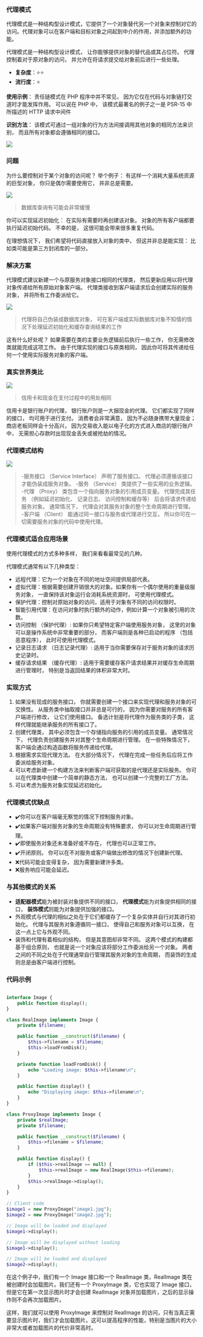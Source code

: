 ### 代理模式

代理模式是一种结构型设计模式，它提供了一个对象替代另一个对象来控制对它的访问。代理对象可以在客户端和目标对象之间起到中介的作用，并添加额外的功能。

代理模式是一种结构型设计模式， 让你能够提供对象的替代品或其占位符。 代理控制着对于原对象的访问， 并允许在将请求提交给对象前后进行一些处理。

- **复杂度**：⭐⭐
- **流行度**：⭐

**使用示例**： 责任链模式在 PHP 程序中并不常见， 因为它仅在代码与对象链打交道时才能发挥作用。 可以说在 PHP 中， 该模式最著名的例子之一是 PSR-15 中所描述的 HTTP 请求中间件

**识别方法**： 该模式可通过一组对象的行为方法间接调用其他对象的相同方法来识别， 而且所有对象都会遵循相同的接口。

![](images/proxy-2x.png)

### 问题
为什么要控制对于某个对象的访问呢？ 举个例子： 有这样一个消耗大量系统资源的巨型对象， 你只是偶尔需要使用它， 并非总是需要。

![](images/problem-zh-2x.png)
>数据库查询有可能会非常缓慢

你可以实现延迟初始化： 在实际有需要时再创建该对象。 对象的所有客户端都要执行延迟初始代码。 不幸的是， 这很可能会带来很多重复代码。

在理想情况下， 我们希望将代码直接放入对象的类中， 但这并非总是能实现： 比如类可能是第三方封闭库的一部分。

### 解决方案
代理模式建议新建一个与原服务对象接口相同的代理类， 然后更新应用以将代理对象传递给所有原始对象客户端。 
代理类接收到客户端请求后会创建实际的服务对象， 并将所有工作委派给它。

![](images/solution-zh-2x.png)
>代理将自己伪装成数据库对象， 可在客户端或实际数据库对象不知情的情况下处理延迟初始化和缓存查询结果的工作

这有什么好处呢？ 如果需要在类的主要业务逻辑前后执行一些工作， 你无需修改类就能完成这项工作。
由于代理实现的接口与原类相同， 因此你可将其传递给任何一个使用实际服务对象的客户端。

### 真实世界类比
![](images/live-example-zh-2x.png)
>信用卡和现金在支付过程中的用处相同

信用卡是银行账户的代理， 银行账户则是一大捆现金的代理。 它们都实现了同样的接口， 均可用于进行支付。 消费者会非常满意， 因为不必随身携带大量现金； 商店老板同样会十分高兴， 因为交易收入能以电子化的方式进入商店的银行账户中， 无需担心存款时出现现金丢失或被抢劫的情况。

### 代理模式结构
![](images/structure-2x.png)
> -服务接口 （Service Interface） 声明了服务接口。 代理必须遵循该接口才能伪装成服务对象。
> -服务 （Service） 类提供了一些实用的业务逻辑。
> -代理 （Proxy） 类包含一个指向服务对象的引用成员变量。 代理完成其任务 （例如延迟初始化、 记录日志、 访问控制和缓存等） 后会将请求传递给服务对象。
通常情况下， 代理会对其服务对象的整个生命周期进行管理。
> -客户端 （Client） 能通过同一接口与服务或代理进行交互， 所以你可在一切需要服务对象的代码中使用代理。

### 代理模式适合应用场景
使用代理模式的方式多种多样， 我们来看看最常见的几种。

代理模式通常有以下几种类型：
- 远程代理：它为一个对象在不同的地址空间提供局部代表。
- 虚拟代理：根据需要创建开销很大的对象。如果你有一个偶尔使用的重量级服务对象， 一直保持该对象运行会消耗系统资源时， 可使用代理模式。
- 保护代理：控制对原始对象的访问，适用于对象有不同的访问权限时。
- 智能引用代理：在访问对象时执行额外的动作，例如计算一个对象被引用的次数。
- 访问控制 （保护代理）: 如果你只希望特定客户端使用服务对象， 这里的对象可以是操作系统中非常重要的部分， 而客户端则是各种已启动的程序 （包括恶意程序）， 此时可使用代理模式。
- 记录日志请求 （日志记录代理）: 适用于当你需要保存对于服务对象的请求历史记录时。
- 缓存请求结果 （缓存代理）: 适用于需要缓存客户请求结果并对缓存生命周期进行管理时， 特别是当返回结果的体积非常大时。

### 实现方式
1. 如果没有现成的服务接口， 你就需要创建一个接口来实现代理和服务对象的可交换性。 从服务类中抽取接口并非总是可行的， 因为你需要对服务的所有客户端进行修改， 让它们使用接口。 备选计划是将代理作为服务类的子类， 这样代理就能继承服务的所有接口了。
2. 创建代理类， 其中必须包含一个存储指向服务的引用的成员变量。 通常情况下， 代理负责创建服务并对其整个生命周期进行管理。 在一些特殊情况下， 客户端会通过构造函数将服务传递给代理。
3. 根据需求实现代理方法。 在大部分情况下， 代理在完成一些任务后应将工作委派给服务对象。
4. 可以考虑新建一个构建方法来判断客户端可获取的是代理还是实际服务。 你可以在代理类中创建一个简单的静态方法， 也可以创建一个完整的工厂方法。
5. 可以考虑为服务对象实现延迟初始化。

### 代理模式优缺点
- ✔️你可以在客户端毫无察觉的情况下控制服务对象。
- ✔️如果客户端对服务对象的生命周期没有特殊要求， 你可以对生命周期进行管理。
- ✔️即使服务对象还未准备好或不存在， 代理也可以正常工作。
- ✔️开闭原则。 你可以在不对服务或客户端做出修改的情况下创建新代理。
- ❌代码可能会变得复杂， 因为需要新建许多类。
- ❌服务响应可能会延迟。

### 与其他模式的关系
- **适配器模式**能为被封装对象提供不同的接口， **代理模式**能为对象提供相同的接口， **装饰模式**则能为对象提供加强的接口。
- 外观模式与代理的相似之处在于它们都缓存了一个复杂实体并自行对其进行初始化。 代理与其服务对象遵循同一接口， 使得自己和服务对象可以互换， 在这一点上它与外观不同。
- 装饰和代理有着相似的结构， 但是其意图却非常不同。 这两个模式的构建都基于组合原则， 也就是说一个对象应该将部分工作委派给另一个对象。 两者之间的不同之处在于代理通常自行管理其服务对象的生命周期， 而装饰的生成则总是由客户端进行控制。

### 代码示例

~~~php

interface Image {
    public function display();
}

class RealImage implements Image {
    private $filename;

    public function __construct($filename) {
        $this->filename = $filename;
        $this->loadFromDisk();
    }

    private function loadFromDisk() {
        echo "Loading image: $this->filename\n";
    }

    public function display() {
        echo "Displaying image: $this->filename\n";
    }
}

class ProxyImage implements Image {
    private $realImage;
    private $filename;

    public function __construct($filename) {
        $this->filename = $filename;
    }

    public function display() {
        if ($this->realImage == null) {
            $this->realImage = new RealImage($this->filename);
        }
        $this->realImage->display();
    }
}

// Client code
$image1 = new ProxyImage("image1.jpg");
$image2 = new ProxyImage("image2.jpg");

// Image will be loaded and displayed
$image1->display();

// Image will be displayed without loading
$image1->display();

// Image will be loaded and displayed
$image2->display();

~~~

在这个例子中，我们有一个 Image 接口和一个 RealImage 类，RealImage 类在被创建时会加载图片。我们还有一个 ProxyImage 类，它也实现了 Image 接口，但是它在第一次显示图片时才会创建 RealImage 对象并加载图片，之后的显示操作则不会再次加载图片。

这样，我们就可以使用 ProxyImage 来控制对 RealImage 的访问，只有当真正需要显示图片时，我们才会加载图片。这可以提高程序的性能，特别是当图片的大小非常大或者加载图片的代价非常高时。